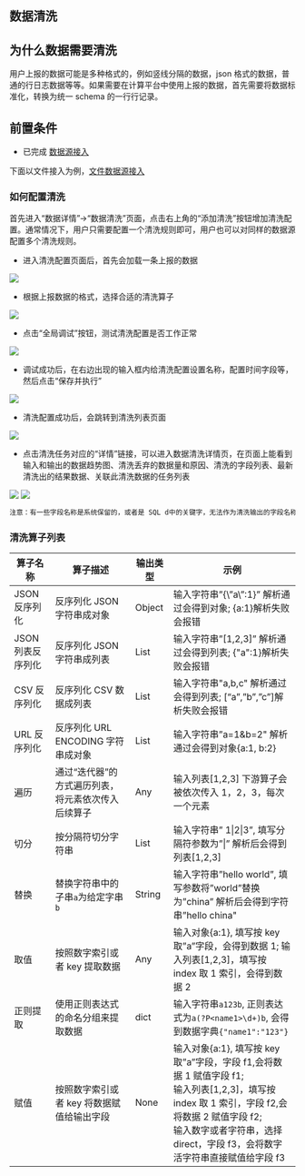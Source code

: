 ## 数据清洗

## 为什么数据需要清洗

用户上报的数据可能是多种格式的，例如竖线分隔的数据，json 格式的数据，普通的行日志数据等等。如果需要在计算平台中使用上报的数据，首先需要将数据标准化，转换为统一 schema 的一行行记录。

## 前置条件
- 已完成 [数据源接入](./data-access/concepts.md)

下面以文件接入为例，[文件数据源接入](./data-access/file-upload/detail.md)

### 如何配置清洗

首先进入“数据详情”->“数据清洗”页面，点击右上角的“添加清洗”按钮增加清洗配置。通常情况下，用户只需要配置一个清洗规则即可，用户也可以对同样的数据源配置多个清洗规则。

* 进入清洗配置页面后，首先会加载一条上报的数据

![](../../assets/datahub_clean_scenario_split_01.png)

* 根据上报数据的格式，选择合适的清洗算子

![](../../assets/datahub_clean_scenario_split_02.png)

* 点击“全局调试”按钮，测试清洗配置是否工作正常

![](../../assets/datahub_clean_scenario_split_03.png)

* 调试成功后，在右边出现的输入框内给清洗配置设置名称，配置时间字段等，然后点击“保存并执行”

![](../../assets/datahub_clean_scenario_split_04.png)

* 清洗配置成功后，会跳转到清洗列表页面

![](../../assets/datahub_clean_scenario_split_05.png)

* 点击清洗任务对应的“详情”链接，可以进入数据清洗详情页，在页面上能看到输入和输出的数据趋势图、清洗丢弃的数据量和原因、清洗的字段列表、最新清洗出的结果数据、关联此清洗数据的任务列表

![](../../assets/datahub_clean_scenario_split_06.png)
![](../../assets/datahub_clean_scenario_split_07.png)

```bash
注意：有一些字段名称是系统保留的，或者是 SQL d中的关键字，无法作为清洗输出的字段名称。
```


### 清洗算子列表

| 算子名称 | 算子描述 | 输出类型 | 示例 |
| --- | --- | --- | --- |
| JSON 反序列化 | 反序列化 JSON 字符串成对象 | Object | 输入字符串”{\”a\”:1}” 解析通过会得到对象; {a:1}解析失败会报错 |
| JSON 列表反序列化 | 反序列化 JSON 字符串成列表 | List | 输入字符串”[1,2,3]” 解析通过会得到列表; {"a":1}解析失败会报错 |
| CSV 反序列化 | 反序列化 CSV 数据成列表 | List | 输入字符串"a,b,c" 解析通过会得到列表; [“a”,”b”,”c”]解析失败会报错 |
| URL 反序列化 | 反序列化 URL ENCODING 字符串成对象 | List | 输入字符串”a=1&b=2" 解析通过会得到对象{a:1, b:2} |
| 遍历 | 通过“迭代器”的方式遍历列表，将元素依次传入后续算子 | Any | 输入列表[1,2,3] 下游算子会被依次传入 1，2，3，每次一个元素 |
| 切分 | 按分隔符切分字符串 | List | 输入字符串” 1&#124;2&#124;3”, 填写分隔符参数为”&#124;” 解析后会得到列表[1,2,3] |
| 替换 | 替换字符串中的子串`a`为给定字串`b` | String | 输入字符串”hello world”, 填写参数将”world”替换为”china” 解析后会得到字符串”hello china" |
| 取值 | 按照数字索引或者 key 提取数据 | Any | 输入对象{a:1}, 填写按 key 取”a”字段，会得到数据 1; 输入列表[1,2,3]，填写按 index 取 1 索引，会得到数据 2 |
| 正则提取 | 使用正则表达式的命名分组来提取数据 | dict| 输入字符串`a123b`, 正则表达式为`a(?P<name1>\d+)b`, 会得到数据字典`{"name1":"123"}`|
| 赋值 | 按照数字索引或者 key 将数据赋值给输出字段 | None |<div>输入对象{a:1}, 填写按 key 取”a”字段，字段 f1,会将数据 1 赋值字段 f1;</div><div>输入列表[1,2,3]，填写按 index 取 1 索引，字段 f2,会将数据 2 赋值字段 f2;</div><div>输入数字或者字符串，选择 direct，字段 f3，会将数字活字符串直接赋值给字段 f3</div>|
